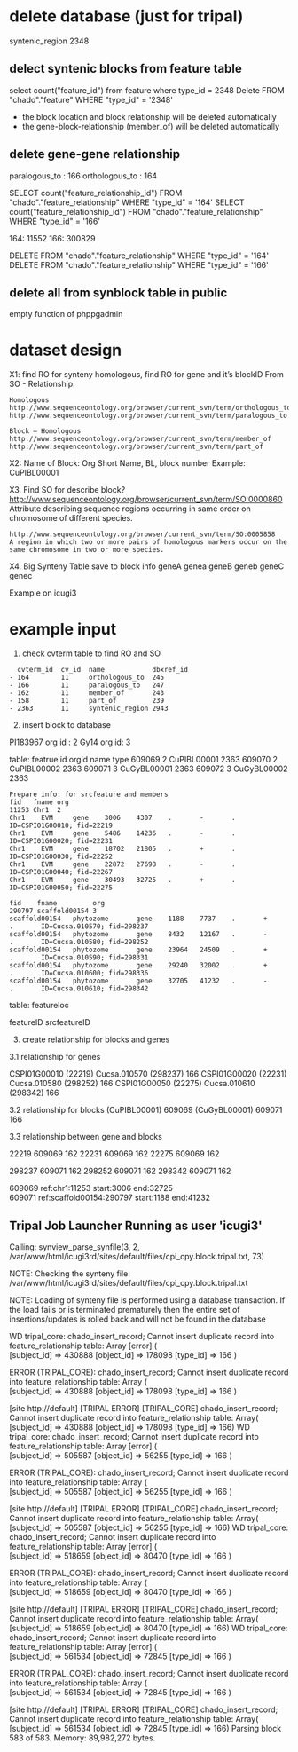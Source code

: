 
# delete database (just for tripal)
syntenic_region 2348

## delect syntenic blocks from feature table 
select count("feature_id") from feature where type_id = 2348
Delete FROM "chado"."feature" WHERE "type_id" = '2348'

* the block location and block relationship will be deleted automatically
* the gene-block-relationship (member_of) will be deleted automatically

## delete gene-gene relationship
paralogous_to : 166
orthologous_to : 164

SELECT count("feature_relationship_id") FROM "chado"."feature_relationship" WHERE "type_id" = '164'
SELECT count("feature_relationship_id") FROM "chado"."feature_relationship" WHERE "type_id" = '166'

164: 11552
166: 300829

DELETE FROM "chado"."feature_relationship" WHERE "type_id" = '164'
DELETE FROM "chado"."feature_relationship" WHERE "type_id" = '166'

## delete all from synblock table in public 
empty function of phppgadmin


# dataset design 

X1: find RO for synteny homologous, find RO for gene and it’s blockID 
From SO - Relationship:

	Homologous
	http://www.sequenceontology.org/browser/current_svn/term/orthologous_to 
	http://www.sequenceontology.org/browser/current_svn/term/paralogous_to

	Block – Homologous
	http://www.sequenceontology.org/browser/current_svn/term/member_of
	http://www.sequenceontology.org/browser/current_svn/term/part_of

X2: Name of Block:  Org Short Name, BL, block number 
	Example: CuPIBL00001

X3. Find SO for describe block?
	http://www.sequenceontology.org/browser/current_svn/term/SO:0000860
    Attribute describing sequence regions occurring in same order on chromosome of different species.

	http://www.sequenceontology.org/browser/current_svn/term/SO:0005858
    A region in which two or more pairs of homologous markers occur on the same chromosome in two or more species.

X4. Big Synteny Table save to block info 
	geneA   genea
	geneB
		    geneb
	geneC	genec

Example on icugi3


# example input

1. check cvterm table to find RO and SO

```
  cvterm_id  cv_id  name            dbxref_id
- 164        11     orthologous_to  245
- 166        11     paralogous_to   247
- 162        11     member_of       243
- 158        11     part_of         239
- 2363       11     syntenic_region 2943
```

2. insert block to database

PI183967 org id : 2
Gy14 org id: 3

table: featrue
id     orgid name        type
609069 2     CuPIBL00001 2363
609070 2     CuPIBL00002 2363
609071 3     CuGyBL00001 2363
609072 3     CuGyBL00002 2363

```
Prepare info: for srcfeature and members
fid   fname org
11253 Chr1  2
Chr1    EVM     gene    3006    4307    .       -       .       ID=CSPI01G00010; fid=22219
Chr1    EVM     gene    5486    14236   .       -       .       ID=CSPI01G00020; fid=22231 
Chr1    EVM     gene    18702   21805   .       +       .       ID=CSPI01G00030; fid=22252
Chr1    EVM     gene    22872   27698   .       -       .       ID=CSPI01G00040; fid=22267
Chr1    EVM     gene    30493   32725   .       +       .       ID=CSPI01G00050; fid=22275

fid    fname         org
290797 scaffold00154 3
scaffold00154   phytozome       gene    1188    7737    .       +       .       ID=Cucsa.010570; fid=298237
scaffold00154   phytozome       gene    8432    12167   .       -       .       ID=Cucsa.010580; fid=298252
scaffold00154   phytozome       gene    23964   24509   .       +       .       ID=Cucsa.010590; fid=298331 
scaffold00154   phytozome       gene    29240   32002   .       +       .       ID=Cucsa.010600; fid=298336 
scaffold00154   phytozome       gene    32705   41232   .       -       .       ID=Cucsa.010610; fid=298342 
```
table: featureloc

featureID  srcfeatureID 

3. create relationship for blocks and genes

3.1 relationship for genes

CSPI01G00010 (22219) Cucsa.010570 (298237)  166
CSPI01G00020 (22231) Cucsa.010580 (298252)  166
CSPI01G00050 (22275) Cucsa.010610 (298342)  166

3.2 relationship for blocks
(CuPIBL00001) 609069 (CuGyBL00001) 609071 166

3.3 relationship between gene and blocks

22219  609069 162
22231  609069 162
22275  609069 162

298237 609071 162
298252 609071 162
298342 609071 162

609069 ref:chr1:11253            start:3006 end:32725  
609071 ref:scaffold00154:290797  start:1188 end:41232








Tripal Job Launcher
Running as user 'icugi3'
-------------------
Calling: synview_parse_synfile(3, 2, /var/www/html/icugi3rd/sites/default/files/cpi_cpy.block.tripal.txt, 73)

NOTE: Checking the synteny file:
  /var/www/html/icugi3rd/sites/default/files/cpi_cpy.block.tripal.txt

NOTE: Loading of synteny file is performed using a database transaction.
If the load fails or is terminated prematurely then the entire set of
insertions/updates is rolled back and will not be found in the database

WD tripal_core: chado_insert_record; Cannot insert duplicate record into feature_relationship table: Array    [error]
(   
    [subject_id] => 430888
    [object_id] => 178098
    [type_id] => 166
)

ERROR (TRIPAL_CORE): chado_insert_record; Cannot insert duplicate record into feature_relationship table: Array
(   
    [subject_id] => 430888
    [object_id] => 178098
    [type_id] => 166
)

[site http://default] [TRIPAL ERROR] [TRIPAL_CORE] chado_insert_record; Cannot insert duplicate record into feature_relationship table: Array(    [subject_id] => 430888    [object_id] => 178098    [type_id] => 166)
WD tripal_core: chado_insert_record; Cannot insert duplicate record into feature_relationship table: Array    [error]
(   
    [subject_id] => 505587
    [object_id] => 56255
    [type_id] => 166
)

ERROR (TRIPAL_CORE): chado_insert_record; Cannot insert duplicate record into feature_relationship table: Array
(   
    [subject_id] => 505587
    [object_id] => 56255
    [type_id] => 166
)

[site http://default] [TRIPAL ERROR] [TRIPAL_CORE] chado_insert_record; Cannot insert duplicate record into feature_relationship table: Array(    [subject_id] => 505587    [object_id] => 56255    [type_id] => 166)
WD tripal_core: chado_insert_record; Cannot insert duplicate record into feature_relationship table: Array    [error]
(   
    [subject_id] => 518659
    [object_id] => 80470
    [type_id] => 166
)

ERROR (TRIPAL_CORE): chado_insert_record; Cannot insert duplicate record into feature_relationship table: Array
(   
    [subject_id] => 518659
    [object_id] => 80470
    [type_id] => 166
)

[site http://default] [TRIPAL ERROR] [TRIPAL_CORE] chado_insert_record; Cannot insert duplicate record into feature_relationship table: Array(    [subject_id] => 518659    [object_id] => 80470    [type_id] => 166)
WD tripal_core: chado_insert_record; Cannot insert duplicate record into feature_relationship table: Array    [error]
(   
    [subject_id] => 561534
    [object_id] => 72845
    [type_id] => 166
)

ERROR (TRIPAL_CORE): chado_insert_record; Cannot insert duplicate record into feature_relationship table: Array
(   
    [subject_id] => 561534
    [object_id] => 72845
    [type_id] => 166
)

[site http://default] [TRIPAL ERROR] [TRIPAL_CORE] chado_insert_record; Cannot insert duplicate record into feature_relationship table: Array(    [subject_id] => 561534    [object_id] => 72845    [type_id] => 166)
Parsing block 583 of 583. Memory: 89,982,272 bytes.







